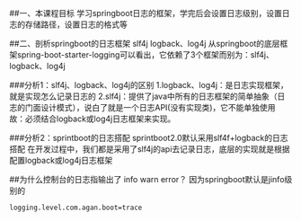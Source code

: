 ##一、本课程目标
学习springboot日志的框架，学完后会设置日志级别，设置日志的存储路径，设置日志的格式等

##二、剖析springboot的日志框架
slf4j
logback、log4j
从springboot的底层框架spring-boot-starter-logging可以看出，它依赖了3个框架而别为：slf4j、logback、log4j

###分析1：slf4j、logback、log4j的区别
1.logback、log4j：是日志实现框架，就是实现怎么记录日志的
2.slf4j：提供了java中所有的日志框架的简单抽象（日志的门面设计模式），说白了就是一个日志API(没有实现类)，它不能单独使用
故：必须结合logback或log4j日志框架来实现。

###分析2：sprintboot的日志搭配
sprintboot2.0默认采用slf4f+logback的日志搭配
在开发过程中，我们都是采用了slf4j的api去记录日志，底层的实现就是根据配置logback或log4j日志框架

##为什么控制台的日志指输出了 info warn error？
因为springboot默认是jinfo级别的
```
logging.level.com.agan.boot=trace  
```                                              